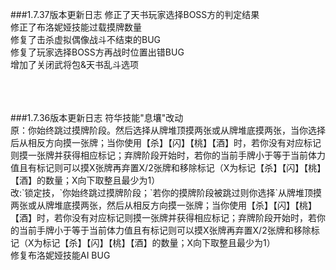 ###1.7.37版本更新日志
修正了天书玩家选择BOSS方的判定结果<br>
修正了布洛妮娅技能过载摸牌数量<br>
修复了击杀虚拟偶像战斗不结束的BUG<br>
修复了玩家选择BOSS方再战时位置出错BUG<br>
增加了关闭武将包&天书乱斗选项<br>

<br>
<br>
<br>
###1.7.36版本更新日志
符华技能"息壤"改动<br>
原：你始终跳过摸牌阶段。然后选择从牌堆顶摸两张或从牌堆底摸两张，当你选择后从相反方向摸一张牌；当你使用【杀】【闪】【桃】【酒】时，若你没有对应标记则摸一张牌并获得相应标记；弃牌阶段开始时，若你的当前手牌小于等于当前体力值且有标记则可以摸X张牌再弃置X/2张牌和移除标记（X为标记【杀】【闪】【桃】【酒】的数量；X向下取整且最少为1）<br>
改:`锁定技，`你始终跳过摸牌阶段；`若你的摸牌阶段被跳过则你选择`从牌堆顶摸两张或从牌堆底摸两张，然后从相反方向摸一张牌；当你使用【杀】【闪】【桃】【酒】时，若你没有对应标记则摸一张牌并获得相应标记；弃牌阶段开始时，若你的当前手牌小于等于当前体力值且有标记则可以摸X张牌再弃置X/2张牌和移除标记（X为标记【杀】【闪】【桃】【酒】的数量；X向下取整且最少为1）<br>
修复布洛妮娅技能AI BUG<br>